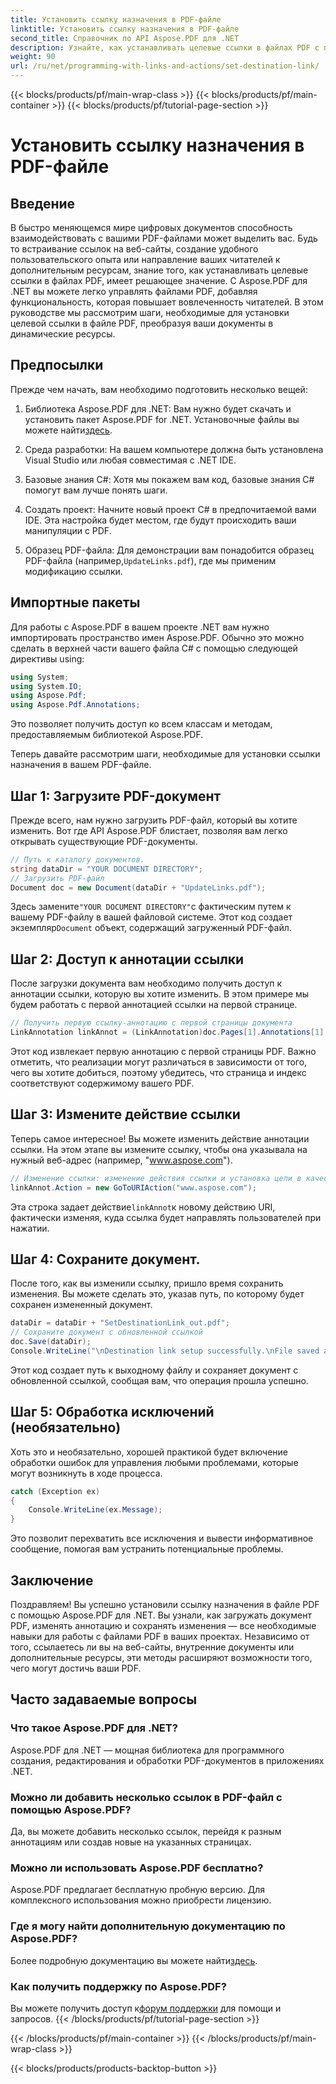 ```yaml
---
title: Установить ссылку назначения в PDF-файле
linktitle: Установить ссылку назначения в PDF-файле
second_title: Справочник по API Aspose.PDF для .NET
description: Узнайте, как устанавливать целевые ссылки в файлах PDF с помощью Aspose.PDF для .NET. Пошаговое руководство по повышению интерактивности PDF.
weight: 90
url: /ru/net/programming-with-links-and-actions/set-destination-link/
---
```


{{< blocks/products/pf/main-wrap-class >}}
{{< blocks/products/pf/main-container >}}
{{< blocks/products/pf/tutorial-page-section >}}

# Установить ссылку назначения в PDF-файле

## Введение

В быстро меняющемся мире цифровых документов способность взаимодействовать с вашими PDF-файлами может выделить вас. Будь то встраивание ссылок на веб-сайты, создание удобного пользовательского опыта или направление ваших читателей к дополнительным ресурсам, знание того, как устанавливать целевые ссылки в файлах PDF, имеет решающее значение. С Aspose.PDF для .NET вы можете легко управлять файлами PDF, добавляя функциональность, которая повышает вовлеченность читателей. В этом руководстве мы рассмотрим шаги, необходимые для установки целевой ссылки в файле PDF, преобразуя ваши документы в динамические ресурсы.

## Предпосылки

Прежде чем начать, вам необходимо подготовить несколько вещей:

1. Библиотека Aspose.PDF для .NET:
    Вам нужно будет скачать и установить пакет Aspose.PDF for .NET. Установочные файлы вы можете найти[здесь](https://releases.aspose.com/pdf/net/).

2. Среда разработки:
   На вашем компьютере должна быть установлена Visual Studio или любая совместимая с .NET IDE.

3. Базовые знания C#:
   Хотя мы покажем вам код, базовые знания C# помогут вам лучше понять шаги.

4. Создать проект:
   Начните новый проект C# в предпочитаемой вами IDE. Эта настройка будет местом, где будут происходить ваши манипуляции с PDF.

5. Образец PDF-файла:
    Для демонстрации вам понадобится образец PDF-файла (например,`UpdateLinks.pdf`), где мы применим модификацию ссылки.

## Импортные пакеты

Для работы с Aspose.PDF в вашем проекте .NET вам нужно импортировать пространство имен Aspose.PDF. Обычно это можно сделать в верхней части вашего файла C# с помощью следующей директивы using:

```csharp
using System;
using System.IO;
using Aspose.Pdf;
using Aspose.Pdf.Annotations;
```

Это позволяет получить доступ ко всем классам и методам, предоставляемым библиотекой Aspose.PDF.

Теперь давайте рассмотрим шаги, необходимые для установки ссылки назначения в вашем PDF-файле.

## Шаг 1: Загрузите PDF-документ

Прежде всего, нам нужно загрузить PDF-файл, который вы хотите изменить. Вот где API Aspose.PDF блистает, позволяя вам легко открывать существующие PDF-документы.

```csharp
// Путь к каталогу документов.
string dataDir = "YOUR DOCUMENT DIRECTORY";
// Загрузить PDF-файл
Document doc = new Document(dataDir + "UpdateLinks.pdf");
```

 Здесь замените`"YOUR DOCUMENT DIRECTORY"`с фактическим путем к вашему PDF-файлу в вашей файловой системе. Этот код создает экземпляр`Document` объект, содержащий загруженный PDF-файл.

## Шаг 2: Доступ к аннотации ссылки

После загрузки документа вам необходимо получить доступ к аннотации ссылки, которую вы хотите изменить. В этом примере мы будем работать с первой аннотацией ссылки на первой странице.

```csharp
// Получить первую ссылку-аннотацию с первой страницы документа
LinkAnnotation linkAnnot = (LinkAnnotation)doc.Pages[1].Annotations[1];
```

Этот код извлекает первую аннотацию с первой страницы PDF. Важно отметить, что реализации могут различаться в зависимости от того, чего вы хотите добиться, поэтому убедитесь, что страница и индекс соответствуют содержимому вашего PDF.

## Шаг 3: Измените действие ссылки

Теперь самое интересное! Вы можете изменить действие аннотации ссылки. На этом этапе вы измените ссылку, чтобы она указывала на нужный веб-адрес (например, "www.aspose.com").

```csharp
// Изменение ссылки: изменение действия ссылки и установка цели в качестве веб-адреса
linkAnnot.Action = new GoToURIAction("www.aspose.com");
```

 Эта строка задает действие`linkAnnot`к новому действию URI, фактически изменяя, куда ссылка будет направлять пользователей при нажатии.

## Шаг 4: Сохраните документ.

После того, как вы изменили ссылку, пришло время сохранить изменения. Вы можете сделать это, указав путь, по которому будет сохранен измененный документ.

```csharp
dataDir = dataDir + "SetDestinationLink_out.pdf";
// Сохраните документ с обновленной ссылкой
doc.Save(dataDir);
Console.WriteLine("\nDestination link setup successfully.\nFile saved at " + dataDir);
```

Этот код создает путь к выходному файлу и сохраняет документ с обновленной ссылкой, сообщая вам, что операция прошла успешно.

## Шаг 5: Обработка исключений (необязательно)

Хоть это и необязательно, хорошей практикой будет включение обработки ошибок для управления любыми проблемами, которые могут возникнуть в ходе процесса.

```csharp
catch (Exception ex)
{
    Console.WriteLine(ex.Message);
}
```

Это позволит перехватить все исключения и вывести информативное сообщение, помогая вам устранить потенциальные проблемы.

## Заключение

Поздравляем! Вы успешно установили ссылку назначения в файле PDF с помощью Aspose.PDF для .NET. Вы узнали, как загружать документ PDF, изменять аннотацию и сохранять изменения — все необходимые навыки для работы с файлами PDF в ваших проектах. Независимо от того, ссылаетесь ли вы на веб-сайты, внутренние документы или дополнительные ресурсы, эти методы расширяют возможности того, чего могут достичь ваши PDF.

## Часто задаваемые вопросы

### Что такое Aspose.PDF для .NET?
Aspose.PDF для .NET — мощная библиотека для программного создания, редактирования и обработки PDF-документов в приложениях .NET.

### Можно ли добавить несколько ссылок в PDF-файл с помощью Aspose.PDF?
Да, вы можете добавить несколько ссылок, перейдя к разным аннотациям или создав новые на указанных страницах.

### Можно ли использовать Aspose.PDF бесплатно?
Aspose.PDF предлагает бесплатную пробную версию. Для комплексного использования можно приобрести лицензию.

### Где я могу найти дополнительную документацию по Aspose.PDF?
 Более подробную документацию вы можете найти[здесь](https://reference.aspose.com/pdf/net/).

### Как получить поддержку по Aspose.PDF?
 Вы можете получить доступ к[форум поддержки](https://forum.aspose.com/c/pdf/10) для помощи и запросов.
{{< /blocks/products/pf/tutorial-page-section >}}

{{< /blocks/products/pf/main-container >}}
{{< /blocks/products/pf/main-wrap-class >}}

{{< blocks/products/products-backtop-button >}}

